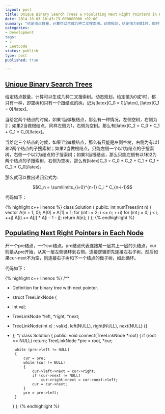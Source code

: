```yaml
---
layout: post
title: Unique Binary Search Trees & Populating Next Right Pointers in Each Node
date: 2014-10-03 18:43:29.000000000 +02:00
summary: "给定结点数量，计算可以生成几种二叉搜索树。动态规划，给定值为0或1时，都只有一种，即空树和只有一个跟结点的树。"
categories:
- Development
tags:
- c
- LeetCode
status: publish
type: post
published: true

---
```


## [Unique Binary Search Trees](https://oj.leetcode.com/problems/unique-binary-search-trees/)

给定结点数量，计算可以生成几种二叉搜索树。动态规划，给定值为0或1时，都只有一种，即空树和只有一个跟结点的树。记为[latex]C_0 = 0[/latex], [latex]C_1 = 0[/latex]。

当给定两个结点的时候，如果1当做根结点，那么有一种情况，左侧空树，右侧为2；如果2当做根结点，同样左侧为1，右侧为空树。那么有[latex]C_2 = C_0 * C_1 + C_1 * C_0[/latex]。

当给定三个结点的时候，如果1当做根结点，那么有只能是左侧空树，右侧为有以1和2两个结点的子搜索树；如果2当做根结点，只能左侧一个以1为结点的子搜索树，右侧一个以2为结点的子搜索树；如果3当根结点，那么只能左侧有以1和2为两个结点的子搜索树，右侧为空树。那么有[latex]C_3 = C_0 * C_2 + C_1 * C_1 + C_2 * C_0[/latex]。

那么就可以推出递归公式为:

$$C_n = \sum\limits_{i=0}^{n-1} C_i * C_{n-i-1}$$

代码如下：

{% highlight c++ linenos %}
class Solution {
public:
    int numTrees(int n) {
        vector<int> A(n + 1, 0);
        A[0] = A[1] = 1;
        for (int i = 2; i <= n; ++i)
            for (int j = 0; j < i; ++j)
                A[i] += A[j] * A[i - 1 - j];
        return A[n];
    }
};
{% endhighlight %}





## [Populating Next Right Pointers in Each Node](https://oj.leetcode.com/problems/populating-next-right-pointers-in-each-node/)

开一个pre结点，一个cur结点。pre结点代表连接某一层其上一层的头结点，cur则是从pre开始，从某一层左侧循环到右侧。连接逻辑即先连接左右子树，然后如果cur-next不为空，则连接右子树和下一个结点的做子树，如此循环。

代码如下：

{% highlight c++ linenos %}
/**
 * Definition for binary tree with next pointer.
 * struct TreeLinkNode {
 *  int val;
 *  TreeLinkNode *left, *right, *next;
 *  TreeLinkNode(int x) : val(x), left(NULL), right(NULL), next(NULL) {}
 * };
 */
class Solution {
public:
    void connect(TreeLinkNode *root) {
        if (root == NULL) return;
        TreeLinkNode *pre = root, *cur;

        while (pre->left != NULL)
        {
            cur = pre;
            while (cur != NULL)
            {
                cur->left->next = cur->right;
                if (cur->next != NULL)
                    cur->right->next = cur->next->left;
                cur = cur->next;
            }
            pre = pre->left;
        }
    }
};
{% endhighlight %}